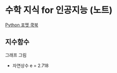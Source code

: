 # 수학 지식 for 인공지능 (노트)

[Python 포멧 쿡북](https://mkaz.blog/code/python-string-format-cookbook/)

## 지수함수

그래프 그림

- 자연상수 e = 2.718

